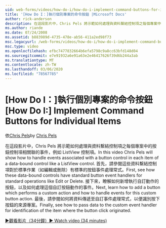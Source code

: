 ```yaml
---
uid: web-forms/videos/how-do-i/how-do-i-implement-command-buttons-for-individual-items
title: '[How Do I：]執行個別專案的命令按鈕 |Microsoft Docs'
author: rick-anderson
description: 在這段影片中，Chris Pels 將示範如何處理與資料繫結控制項之每個專案中的按鈕控制項相關聯的事件，例如 ListView 控制項。 第一個,。
ms.author: riande
ms.date: 07/24/2008
ms.assetid: b883989d-4735-478e-ab56-411a2ed98f73
msc.legacyurl: /web-forms/videos/how-do-i/how-do-i-implement-command-buttons-for-individual-items
msc.type: video
ms.openlocfilehash: efbc7477832664b6efa5798c9a8cc63bfd148d04
ms.sourcegitcommit: e7e91932a6e91a63e2e46417626f39d6b244a3ab
ms.translationtype: MT
ms.contentlocale: zh-TW
ms.lasthandoff: 03/06/2020
ms.locfileid: "78567785"
---
```

# <a name="how-do-i-implement-command-buttons-for-individual-items"></a><span data-ttu-id="9f01f-104">[How Do I：]執行個別專案的命令按鈕</span><span class="sxs-lookup"><span data-stu-id="9f01f-104">[How Do I:] Implement Command Buttons for Individual Items</span></span>

<span data-ttu-id="9f01f-105">依[Chris Pels](https://twitter.com/chrispels)</span><span class="sxs-lookup"><span data-stu-id="9f01f-105">by [Chris Pels](https://twitter.com/chrispels)</span></span>

<span data-ttu-id="9f01f-106">在這段影片中，Chris Pels 將示範如何處理與資料繫結控制項之每個專案中的按鈕控制項相關聯的事件，例如 ListView 控制項。</span><span class="sxs-lookup"><span data-stu-id="9f01f-106">In this video Chris Pels will show how to handle events associated with a button control in each item of a data-bound control like a ListView control.</span></span> <span data-ttu-id="9f01f-107">首先，請參閱這些資料繫結控制項對於標準作業（如編輯或刪除）有標準的按鈕事件處理常式。</span><span class="sxs-lookup"><span data-stu-id="9f01f-107">First, see how these data-bound controls have standard button event handlers for standard operations like Edit or Delete.</span></span> <span data-ttu-id="9f01f-108">接下來，瞭解如何新增執行自訂動作的按鈕，以及如何處理這個自訂按鈕動作的事件。</span><span class="sxs-lookup"><span data-stu-id="9f01f-108">Next, learn how to add a button which performs a custom action and how to handle events for this custom button action.</span></span> <span data-ttu-id="9f01f-109">最後，請參閱如何將資料傳遞至自訂事件處理常式，以便識別按下按鈕的來源專案。</span><span class="sxs-lookup"><span data-stu-id="9f01f-109">Finally, see how to pass data to the custom event handler for identification of the item where the button click originated.</span></span>

[<span data-ttu-id="9f01f-110">&#9654;觀看影片（34分鐘）</span><span class="sxs-lookup"><span data-stu-id="9f01f-110">&#9654; Watch video (34 minutes)</span></span>](https://channel9.msdn.com/Blogs/ASP-NET-Site-Videos/how-do-i-implement-command-buttons-for-individual-items)
